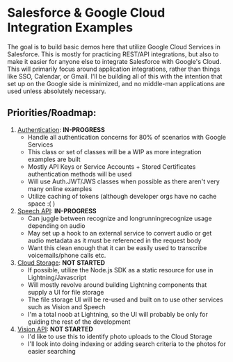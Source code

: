 # Salesforce & Google Cloud Integration Examples

The goal is to build basic demos here that utilize Google Cloud Services in Salesforce. This is mostly for practicing REST/API integrations, but also to make it easier for anyone else to integrate Salesforce with Google's Cloud. This will primarily focus around application integrations, rather than things like SSO, Calendar, or Gmail. I'll be building all of this with the intention that set up on the Google side is minimized, and no middle-man applications are used unless absolutely necessary.

## Priorities/Roadmap: 
1. [Authentication](https://cloud.google.com/docs/authentication/): **IN-PROGRESS**
	* Handle all authentication concerns for 80% of scenarios with Google Services
	* This class or set of classes will be a WIP as more integration examples are built
	* Mostly API Keys or Service Accounts + Stored Certificates authentication methods will be used
	* Will use Auth.JWT/JWS classes when possible as there aren't very many online examples
	* Utilize caching of tokens (although developer orgs have no cache space :( )
2. [Speech API](https://cloud.google.com/speech/docs/): **IN-PROGRESS**
	* Can juggle between recognize and longrunningrecognize usage depending on audio 
	* May set up a hook to an external service to convert audio or get audio metadata as it must be referenced in the request body
	* Want this clean enough that it can be easily used to transcribe voicemails/phone calls etc.
3. [Cloud Storage](https://cloud.google.com/storage/docs/): **NOT STARTED**
	* If possible, utilize the Node.js SDK as a static resource for use in Lightning/Javascript
	* Will mostly revolve around building Lightning components that supply a UI for file storage
	* The file storage UI will be re-used and built on to use other services such as Vision and Speech
	* I'm a total noob at Lightning, so the UI will probably be only for guiding the rest of the development
4. [Vision API](https://cloud.google.com/vision/docs/): **NOT STARTED**
	* I'd like to use this to identify photo uploads to the Cloud Storage
	* I'll look into doing indexing or adding search criteria to the photos for easier searching
